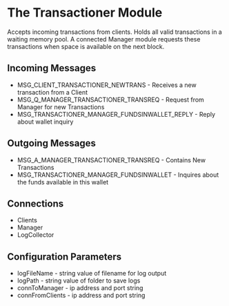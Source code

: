 # The Transactioner Module

Accepts incoming transactions from clients. Holds all valid transactions in a waiting memory pool. A connected Manager module requests these transactions when space is available on the next block.

## Incoming Messages
- MSG_CLIENT_TRANSACTIONER_NEWTRANS - Receives a new transaction from a Client
- MSG_Q_MANAGER_TRANSACTIONER_TRANSREQ - Request from Manager for new Transactions
- MSG_TRANSACTIONER_MANAGER_FUNDSINWALLET_REPLY - Reply about wallet inquiry

## Outgoing Messages
- MSG_A_MANAGER_TRANSACTIONER_TRANSREQ -  Contains New Transactions
- MSG_TRANSACTIONER_MANAGER_FUNDSINWALLET - Inquires about the funds available in this wallet

## Connections
- Clients
- Manager
- LogCollector

## Configuration Parameters
- logFileName - string value of filename for log output
- logPath - string value of folder to save logs
- connToManager - ip address and port string
- connFromClients - ip address and port string